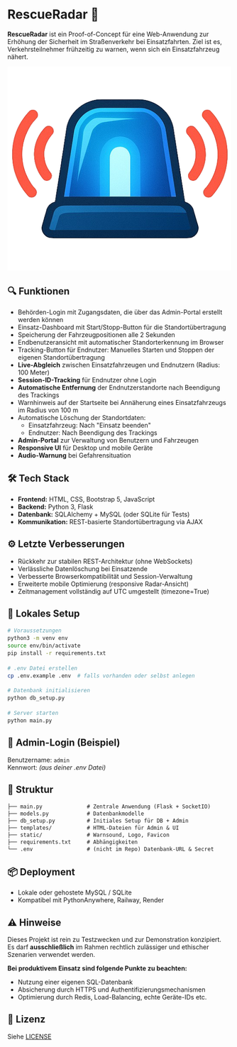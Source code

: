 # RescueRadar 🚨

**RescueRadar** ist ein Proof-of-Concept für eine Web-Anwendung zur Erhöhung der Sicherheit im Straßenverkehr bei Einsatzfahrten. Ziel ist es, Verkehrsteilnehmer frühzeitig zu warnen, wenn sich ein Einsatzfahrzeug nähert.

![Logo](static/RescueRadar_v2.png)

## 🔍 Funktionen


- Behörden-Login mit Zugangsdaten, die über das Admin-Portal erstellt werden können
- Einsatz-Dashboard mit Start/Stopp-Button für die Standortübertragung
- Speicherung der Fahrzeugpositionen alle 2 Sekunden
- Endbenutzeransicht mit automatischer Standorterkennung im Browser
- Tracking-Button für Endnutzer: Manuelles Starten und Stoppen der eigenen Standortübertragung
- **Live-Abgleich** zwischen Einsatzfahrzeugen und Endnutzern (Radius: 100 Meter)
- **Session-ID-Tracking** für Endnutzer ohne Login
- **Automatische Entfernung** der Endnutzerstandorte nach Beendigung des Trackings
- Warnhinweis auf der Startseite bei Annäherung eines Einsatzfahrzeugs im Radius von 100 m
- Automatische Löschung der Standortdaten:
    - Einsatzfahrzeug: Nach "Einsatz beenden"
    - Endnutzer: Nach Beendigung des Trackings
- **Admin-Portal** zur Verwaltung von Benutzern und Fahrzeugen
- **Responsive UI** für Desktop und mobile Geräte
- **Audio-Warnung** bei Gefahrensituation

## 🛠️ Tech Stack

- **Frontend:** HTML, CSS, Bootstrap 5, JavaScript
- **Backend:** Python 3, Flask
- **Datenbank:** SQLAlchemy + MySQL (oder SQLite für Tests)
- **Kommunikation:** REST-basierte Standortübertragung via AJAX

## ⚙️ Letzte Verbesserungen
- Rückkehr zur stabilen REST-Architektur (ohne WebSockets)
- Verlässliche Datenlöschung bei Einsatzende
- Verbesserte Browserkompatibilität und Session-Verwaltung
- Erweiterte mobile Optimierung (responsive Radar-Ansicht)
- Zeitmanagement vollständig auf UTC umgestellt (timezone=True)

## 🧪 Lokales Setup

```bash
# Voraussetzungen
python3 -m venv env
source env/bin/activate
pip install -r requirements.txt

# .env Datei erstellen
cp .env.example .env  # falls vorhanden oder selbst anlegen

# Datenbank initialisieren
python db_setup.py

# Server starten
python main.py
```

## 🔐 Admin-Login (Beispiel)
Benutzername: `admin`  
Kennwort: *(aus deiner .env Datei)*

## 📁 Struktur

```plaintext
├── main.py              # Zentrale Anwendung (Flask + SocketIO)
├── models.py            # Datenbankmodelle
├── db_setup.py          # Initiales Setup für DB + Admin
├── templates/           # HTML-Dateien für Admin & UI
├── static/              # Warnsound, Logo, Favicon
├── requirements.txt     # Abhängigkeiten
└── .env                 # (nicht im Repo) Datenbank-URL & Secret
```

## 📦 Deployment

- Lokale oder gehostete MySQL / SQLite
- Kompatibel mit PythonAnywhere, Railway, Render

## ⚠️ Hinweise

Dieses Projekt ist rein zu Testzwecken und zur Demonstration konzipiert.  
Es darf **ausschließlich** im Rahmen rechtlich zulässiger und ethischer Szenarien verwendet werden.

**Bei produktivem Einsatz sind folgende Punkte zu beachten:**
- Nutzung einer eigenen SQL-Datenbank
- Absicherung durch HTTPS und Authentifizierungsmechanismen
- Optimierung durch Redis, Load-Balancing, echte Geräte-IDs etc.

## 📄 Lizenz
Siehe [LICENSE](LICENSE)
